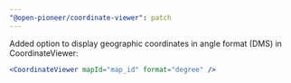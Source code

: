 ```yaml
---
"@open-pioneer/coordinate-viewer": patch
---
```


Added option to display geographic coordinates in angle format (DMS) in CoordinateViewer:

```jsx
<CoordinateViewer mapId="map_id" format="degree" />
```
